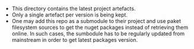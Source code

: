 - This directory contains the latest project artefacts. 
- Only a single artefact per version is being kept.
- One may add this repo as a submodule to their project and use paket filesystem sources to get the nuget packages instead of retrieving them online. In such cases, the sumbodule has to be regularly updated from mainstream in order to get latest packages version. 